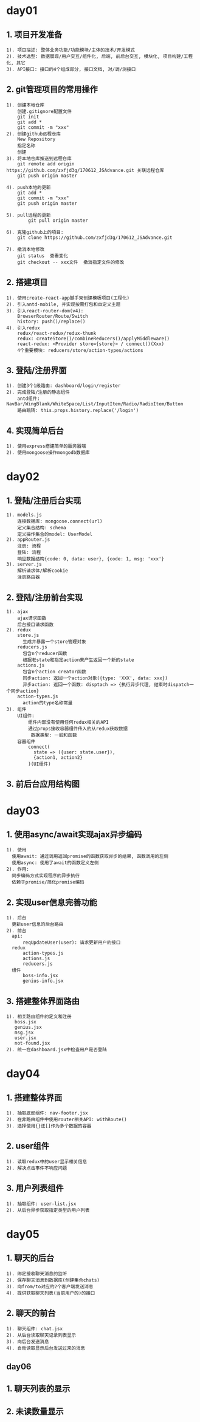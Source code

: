 # day01
## 1. 项目开发准备
    1). 项目描述: 整体业务功能/功能模块/主体的技术/开发模式
    2). 技术选型: 数据展现/用户交互/组件化, 后端, 前后台交互, 模块化, 项目构建/工程化, 其它
    3). API接口: 接口的4个组成部分, 接口文档, 对/调/测接口

## 2. git管理项目的常用操作
    1). 创建本地仓库
        创建.gitignore配置文件
        git init
        git add *
        git commit -m "xxx"
    2). 创建github远程仓库
        New Repository
        指定名称
        创建
    3). 将本地仓库推送到远程仓库
        git remote add origin https://github.com/zxfjd3g/170612_JSAdvance.git 关联远程仓库
        git push origin master
    
    4). push本地的更新 
        git add *
        git commit -m "xxx"
        git push origin master
    
    5). pull远程的更新
            git pull origin master
            
    6). 克隆github上的项目:
        git clone https://github.com/zxfjd3g/170612_JSAdvance.git
            
    7). 撤消本地修改
        git status  查看变化
        git checkout -- xxx文件  撤消指定文件的修改

## 2. 搭建项目
    1). 使用create-react-app脚手架创建模板项目(工程化)
    2). 引入antd-mobile, 并实现按需打包和自定义主题
    3). 引入react-router-dom(v4): 
        BrowserRouter/Route/Switch
        history: push()/replace()
    4). 引入redux
        redux/react-redux/redux-thunk
        redux: createStore()/combineReducers()/applyMiddleware()
        react-redux: <Provider store={store}> / connect()(Xxx)
        4个重要模块: reducers/store/action-types/actions

## 3. 登陆/注册界面
    1). 创建3个1级路由: dashboard/login/register
    2). 完成登陆/注册的静态组件
        antd组件: NavBar/WingBlank/WhiteSpace/List/InputItem/Radio/RadioItem/Button
        路由跳转: this.props.history.replace('/login')

## 4. 实现简单后台
    1). 使用express搭建简单的服务器端
    2). 使用mongoose操作mongodb数据库

# day02
## 1. 登陆/注册后台实现
    1). models.js
        连接数据库: mongoose.connect(url)
        定义集合结构: schema
        定义操作集合的model: UserModel
    2). appRouter.js
        注册: 流程
        登陆: 流程
        响应数据结构{code: 0, data: user}, {code: 1, msg: 'xxx'}
    3). server.js
        解析请求体/解析cookie
        注册路由器

## 2. 登陆/注册前台实现
    1). ajax
        ajax请求函数
        后台接口请求函数
    2). redux
        store.js
          生成并暴露一个store管理对象
        reducers.js
          包含n个reducer函数
          根据老state和指定action来产生返回一个新的state
        actions.js
          包含n个action creator函数
          同步action: 返回一个action对象({type: 'XXX', data: xxx})
          异步action: 返回一个函数: disptach => {执行异步代理, 结束时dispatch一个同步action}
        action-types.js
          action的type名称常量
    3). 组件
        UI组件: 
            组件内部没有使用任何redux相关的API
            通过props接收容器组件传入的从redux获取数据
             数据类型: 一般和函数
        容器组件
            connect(
              state => ({user: state.user}),
              {action1, action2}
            )(UI组件)

## 3. 前后台应用结构图


# day03
## 1. 使用async/await实现ajax异步编码
    1). 使用
      使用await: 通过调用返回promise的函数获取异步的结果, 函数调用的左侧
      使用async: 使用了await的函数定义左侧
    2). 作用:
      同步编码方式实现程序的异步执行
      依赖于promise/简化promise编码
## 2. 实现user信息完善功能
    1). 后台
      更新user信息的后台路由
    2). 前台
      api:
          reqUpdateUser(user): 请求更新用户的接口
      redux
          action-types.js
          actions.js
          reducers.js
      组件
          boss-info.jsx
          genius-info.jsx
## 3. 搭建整体界面路由
    1). 相关路由组件的定义和注册
       boss.jsx
       genius.jsx
       msg.jsx
       user.jsx
       not-found.jsx
    2). 统一在dashboard.jsx中检查用户是否登陆

# day04
## 1. 搭建整体界面
    1). 抽取底部组件: nav-footer.jsx
    2). 在非路由组件中使用router相关API: withRoute()
    3). 选择使用{}还[]作为多个数据的容器

## 2. user组件
    1). 读取redux中的user显示相关信息
    2). 解决点击事件不响应问题

## 3. 用户列表组件
    1). 抽取组件: user-list.jsx
    2). 从后台异步获取指定类型的用户列表


# day05
## 1. 聊天的后台
    1). 绑定接收聊天消息的监听
    2). 保存聊天消息到数据库(创建集合chats)
    3). 向from/to对应的2个客户端发送消息
    4). 提供获取聊天列表(当前用户的)的接口
## 2. 聊天的前台
    1). 聊天组件: chat.jsx
    2). 从后台读取聊天记录列表显示
    3). 向后台发送消息
    4). 自动读取显示后台发送过来的消息


## day06
## 1. 聊天列表的显示

## 2. 未读数量显示



